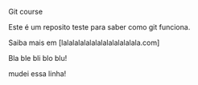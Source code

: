 Git course

Este é um reposito teste para saber como git funciona.

Saiba mais em [lalalalalalalalalalalalalala.com]


Bla ble bli blo blu!

mudei essa linha!